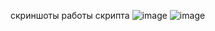 скриншоты работы скрипта
![image](https://github.com/GennadyIG/HTML-JS/assets/120253513/b3312725-6c5e-4a58-8dcb-989f33d4e805)
![image](https://github.com/GennadyIG/HTML-JS/assets/120253513/6401812f-e9e8-41be-bb08-ce68cf23e50b)

